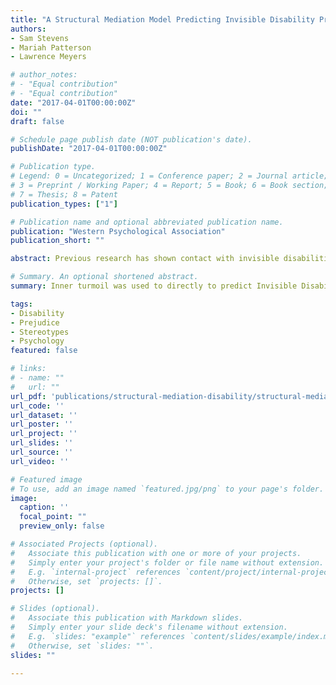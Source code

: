 ```yaml
---
title: "A Structural Mediation Model Predicting Invisible Disability Prejudice"
authors:
- Sam Stevens
- Mariah Patterson
- Lawrence Meyers

# author_notes:
# - "Equal contribution"
# - "Equal contribution"
date: "2017-04-01T00:00:00Z"
doi: ""
draft: false

# Schedule page publish date (NOT publication's date).
publishDate: "2017-04-01T00:00:00Z"

# Publication type.
# Legend: 0 = Uncategorized; 1 = Conference paper; 2 = Journal article;
# 3 = Preprint / Working Paper; 4 = Report; 5 = Book; 6 = Book section;
# 7 = Thesis; 8 = Patent
publication_types: ["1"]

# Publication name and optional abbreviated publication name.
publication: "Western Psychological Association"
publication_short: ""

abstract: Previous research has shown contact with invisible disabilities, such as HIV, can greatly reduce prejudice (Carter et al., 2006; Davis, 2005; Pitkin Derose et al., 2016).  Additional research has shown a relationship between group membership, compassion, and emotional state (Oveis, Horberg, & Keltner, 2010). A structural model was configured with four latent variables. Inner turmoil was used to directly to predict Invisible Disability Prejudice and callousness and alienation were proposed as mediators in the relationship.

# Summary. An optional shortened abstract.
summary: Inner turmoil was used to directly to predict Invisible Disability Prejudice and callousness and alienation were proposed as mediators in the relationship.

tags:
- Disability
- Prejudice
- Stereotypes
- Psychology
featured: false

# links:
# - name: ""
#   url: ""
url_pdf: 'publications/structural-mediation-disability/structural-mediation-disability.pdf'
url_code: ''
url_dataset: ''
url_poster: ''
url_project: ''
url_slides: ''
url_source: ''
url_video: ''

# Featured image
# To use, add an image named `featured.jpg/png` to your page's folder.
image:
  caption: ''
  focal_point: ""
  preview_only: false

# Associated Projects (optional).
#   Associate this publication with one or more of your projects.
#   Simply enter your project's folder or file name without extension.
#   E.g. `internal-project` references `content/project/internal-project/index.md`.
#   Otherwise, set `projects: []`.
projects: []

# Slides (optional).
#   Associate this publication with Markdown slides.
#   Simply enter your slide deck's filename without extension.
#   E.g. `slides: "example"` references `content/slides/example/index.md`.
#   Otherwise, set `slides: ""`.
slides: ""

---
```


<!-- {{% alert note %}}
Click the *Cite* button above to demo the feature to enable visitors to import publication metadata into their reference management software.
{{% /alert %}}

{{% alert note %}}
Click the *Slides* button above to demo Academic's Markdown slides feature.
{{% /alert %}}

Supplementary notes can be added here, including [code and math](https://sourcethemes.com/academic/docs/writing-markdown-latex/). -->
